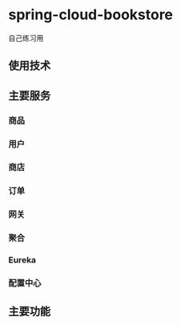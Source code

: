 # spring-cloud-bookstore

自己练习用

## 使用技术

## 主要服务

### 商品

### 用户

### 商店

### 订单

### 网关

### 聚合

### Eureka

### 配置中心

## 主要功能

### 


